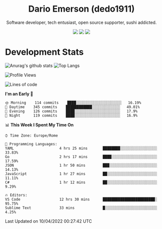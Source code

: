 <div align="center">
  
# Dario Emerson (dedo1911)
Software developer, tech entusiast, open source supporter, sushi addicted.

[![](https://img.shields.io/badge/-Linkedin-informational?style=for-the-badge&logo=linkedin&logoColor=white&color=2867B2)](http://linkedin.com/in/dedo1911)
[![](https://img.shields.io/badge/-Telegram-informational?style=for-the-badge&logo=telegram&logoColor=white&color=0088cc)](https://t.me/dedo1911)
[![](https://img.shields.io/badge/-Facebook-informational?style=for-the-badge&logo=facebook&logoColor=white&color=3b5998)](https://fb.com/dedo1911)

</div>

# Development Stats

![Anurag's github stats](https://github-readme-stats.vercel.app/api?username=dedo1911&count_private=true&show_icons=true&theme=chartreuse-dark)
![Top Langs](https://github-readme-stats.vercel.app/api/top-langs/?username=dedo1911&theme=chartreuse-dark&layout=compact)

<!--START_SECTION:waka-->
![Profile Views](http://img.shields.io/badge/Profile%20Views-32-blue)

![Lines of code](https://img.shields.io/badge/From%20Hello%20World%20I%27ve%20Written-51%20Thousand%20lines%20of%20code-blue)

**I'm an Early 🐤** 

```text
🌞 Morning    114 commits    ████░░░░░░░░░░░░░░░░░░░░░   16.19% 
🌆 Daytime    345 commits    ████████████░░░░░░░░░░░░░   49.01% 
🌃 Evening    126 commits    ████░░░░░░░░░░░░░░░░░░░░░   17.9% 
🌙 Night      119 commits    ████░░░░░░░░░░░░░░░░░░░░░   16.9%

```


📊 **This Week I Spent My Time On** 

```text
⌚︎ Time Zone: Europe/Rome

💬 Programming Languages: 
YAML                     4 hrs 25 mins       ████████░░░░░░░░░░░░░░░░░   33.83% 
Go                       2 hrs 17 mins       ████░░░░░░░░░░░░░░░░░░░░░   17.59% 
JSON                     1 hr 50 mins        ███░░░░░░░░░░░░░░░░░░░░░░   14.13% 
JavaScript               1 hr 27 mins        ██░░░░░░░░░░░░░░░░░░░░░░░   11.11% 
C#                       1 hr 12 mins        ██░░░░░░░░░░░░░░░░░░░░░░░   9.29%

🔥 Editors: 
VS Code                  12 hrs 30 mins      ████████████████████████░   95.75% 
Sublime Text             33 mins             █░░░░░░░░░░░░░░░░░░░░░░░░   4.25%

```


 Last Updated on 10/04/2022 00:27:42 UTC
<!--END_SECTION:waka-->

<!--
**dedo1911/dedo1911** is a ✨ _special_ ✨ repository because its `README.md` (this file) appears on your GitHub profile.

Here are some ideas to get you started:

- 🔭 I’m currently working on ...
- 🌱 I’m currently learning ...
- 👯 I’m looking to collaborate on ...
- 🤔 I’m looking for help with ...
- 💬 Ask me about ...
- 📫 How to reach me: ...
- 😄 Pronouns: ...
- ⚡ Fun fact: ...
-->
